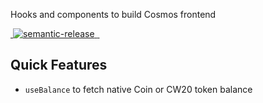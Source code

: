 Hooks and components to build Cosmos frontend

<a href="https://www.npmjs.com/package/@wizard-ui/react" target="\_parent">
  <img alt="" src="https://img.shields.io/npm/dm/@wizard-ui/react.svg" />
</a><a href="#badge">
    <img alt="semantic-release" src="https://img.shields.io/badge/%20%20%F0%9F%93%A6%F0%9F%9A%80-semantic--release-e10079.svg">
  </a><a href="https://github.com/leyetilabs/wizard-ui" target="\_parent">
  <img alt="" src="https://img.shields.io/github/stars/leyetilabs/wizard-ui.svg?style=social&label=Star" />
</a><a href="https://twitter.com/arthuryeti" target="\_parent">
  <img alt="" src="https://img.shields.io/twitter/follow/arthuryeti.svg?style=social&label=Follow" />
</a>

## Quick Features

- `useBalance` to fetch native Coin or CW20 token balance
